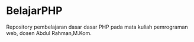 # BelajarPHP
Repository pembelajaran dasar dasar PHP pada mata kuliah pemrograman web, dosen Abdul Rahman,M.Kom.
